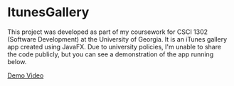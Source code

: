 # ItunesGallery

This project was developed as part of my coursework for CSCI 1302 (Software Development) at the University of Georgia. It is an iTunes gallery app created using JavaFX. Due to university policies, I'm unable to share the code publicly, but you can see a demonstration of the app running below.

[Demo Video](https://github.com/netraA18/ItunesGallery/issues/1#issue-2564935354)
